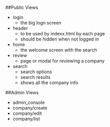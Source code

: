 
##Public Views

- login
  - the big logn screen
- header
  - to be used by indexx.html by each page
  - should be hidden when not logged in
- home
  - the welcome screen with the search
- review
  - page or modal for reviewing a company
- search
  - search options
  - search results
  - shows all the company info



##Admin Views

- admin\_console
- company/create
- company/edit
- company/list


